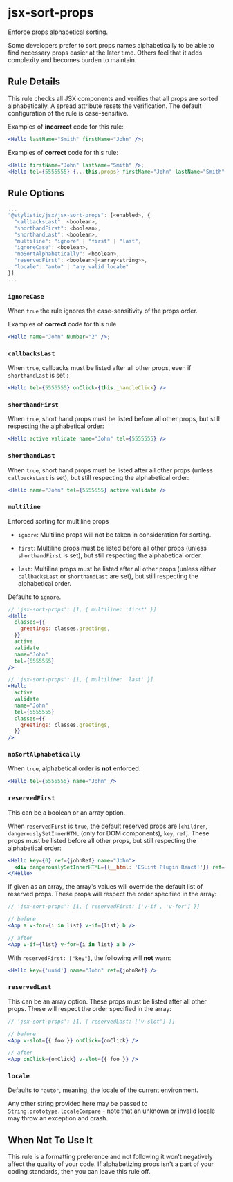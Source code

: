 # jsx-sort-props

Enforce props alphabetical sorting.

Some developers prefer to sort props names alphabetically to be able to find necessary props easier at the later time. Others feel that it adds complexity and becomes burden to maintain.

## Rule Details

This rule checks all JSX components and verifies that all props are sorted alphabetically. A spread attribute resets the verification. The default configuration of the rule is case-sensitive.

Examples of **incorrect** code for this rule:

```jsx
<Hello lastName="Smith" firstName="John" />;
```

Examples of **correct** code for this rule:

```jsx
<Hello firstName="John" lastName="Smith" />;
<Hello tel={5555555} {...this.props} firstName="John" lastName="Smith" />;
```

## Rule Options

```js
...
"@stylistic/jsx/jsx-sort-props": [<enabled>, {
  "callbacksLast": <boolean>,
  "shorthandFirst": <boolean>,
  "shorthandLast": <boolean>,
  "multiline": "ignore" | "first" | "last",
  "ignoreCase": <boolean>,
  "noSortAlphabetically": <boolean>,
  "reservedFirst": <boolean>|<array<string>>,
  "locale": "auto" | "any valid locale"
}]
...
```

### `ignoreCase`

When `true` the rule ignores the case-sensitivity of the props order.

Examples of **correct** code for this rule

```jsx
<Hello name="John" Number="2" />;
```

### `callbacksLast`

When `true`, callbacks must be listed after all other props, even if `shorthandLast` is set :

```jsx
<Hello tel={5555555} onClick={this._handleClick} />
```

### `shorthandFirst`

When `true`, short hand props must be listed before all other props, but still respecting the alphabetical order:

```jsx
<Hello active validate name="John" tel={5555555} />
```

### `shorthandLast`

When `true`, short hand props must be listed after all other props (unless `callbacksLast` is set), but still respecting the alphabetical order:

```jsx
<Hello name="John" tel={5555555} active validate />
```

### `multiline`

Enforced sorting for multiline props

- `ignore`: Multiline props will not be taken in consideration for sorting.

- `first`: Multiline props must be listed before all other props (unless `shorthandFirst` is set), but still respecting the alphabetical order.

- `last`: Multiline props must be listed after all other props (unless either `callbacksLast` or `shorthandLast` are set), but still respecting the alphabetical order.

Defaults to `ignore`.

```jsx
// 'jsx-sort-props': [1, { multiline: 'first' }]
<Hello
  classes={{
    greetings: classes.greetings,
  }}
  active
  validate
  name="John"
  tel={5555555}
/>

// 'jsx-sort-props': [1, { multiline: 'last' }]
<Hello
  active
  validate
  name="John"
  tel={5555555}
  classes={{
    greetings: classes.greetings,
  }}
/>
```

### `noSortAlphabetically`

When `true`, alphabetical order is **not** enforced:

```jsx
<Hello tel={5555555} name="John" />
```

### `reservedFirst`

This can be a boolean or an array option.

When `reservedFirst` is `true`, the default reserved props are [`children`, `dangerouslySetInnerHTML` (only for DOM components), `key`, `ref`]. These props must be listed before all other props, but still respecting the alphabetical order:

```jsx
<Hello key={0} ref={johnRef} name="John">
  <div dangerouslySetInnerHTML={{__html: 'ESLint Plugin React!'}} ref={dangerDivRef} />
</Hello>
```

If given as an array, the array's values will override the default list of reserved props.
These props will respect the order specified in the array:

```jsx
// 'jsx-sort-props': [1, { reservedFirst: ['v-if', 'v-for'] }]

// before
<App a v-for={i in list} v-if={list} b />

// after
<App v-if={list} v-for={i in list} a b />
```

With `reservedFirst: ["key"]`, the following will **not** warn:

```jsx
<Hello key={'uuid'} name="John" ref={johnRef} />
```

### `reservedLast`

This can be an array option. These props must be listed after all other props.
These will respect the order specified in the array:

```jsx
// 'jsx-sort-props': [1, { reservedLast: ['v-slot'] }]

// before
<App v-slot={{ foo }} onClick={onClick} />

// after
<App onClick={onClick} v-slot={{ foo }} />
```

### `locale`

Defaults to `"auto"`, meaning, the locale of the current environment.

Any other string provided here may be passed to `String.prototype.localeCompare` - note that an unknown or invalid locale may throw an exception and crash.

## When Not To Use It

This rule is a formatting preference and not following it won't negatively affect the quality of your code. If alphabetizing props isn't a part of your coding standards, then you can leave this rule off.
